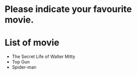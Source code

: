 # Please indicate your favourite movie.

# List of movie
- The Secret Life of Walter Mitty
- Top Gun
- Spider-man
